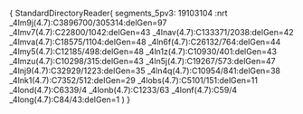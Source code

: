 {
	StandardDirectoryReader(
		segments_5pv3:
		19103104
		:nrt 
		_4lm9j(4.7):C3896700/305314:delGen=97 
		_4lmv7(4.7):C22800/1042:delGen=43 
		_4lnav(4.7):C133371/2038:delGen=42 
		_4lmva(4.7):C18575/1104:delGen=48 
		_4ln6f(4.7):C26132/764:delGen=44 
		_4lmy5(4.7):C12185/498:delGen=48 
		_4ln1z(4.7):C10930/401:delGen=43 
		_4lmzu(4.7):C10298/315:delGen=43 
		_4ln5j(4.7):C19267/573:delGen=47 
		_4lnj9(4.7):C32929/1223:delGen=35 
		_4ln4q(4.7):C10954/841:delGen=38 
		_4lnk1(4.7):C7352/512:delGen=29 
		_4lobs(4.7):C5101/151:delGen=11 
		_4lond(4.7):C6339/4 
		_4lonb(4.7):C1233/63 
		_4lonf(4.7):C59/4 
		_4long(4.7):C84/43:delGen=1
	)
}